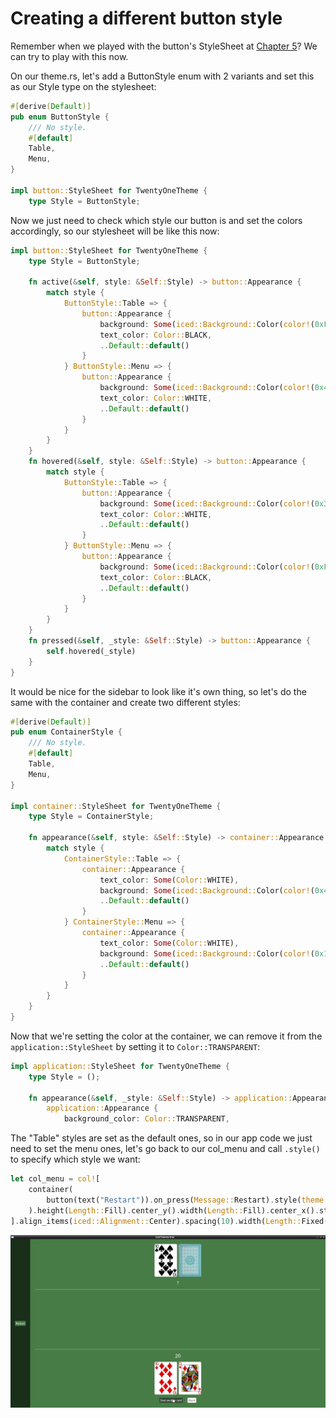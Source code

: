 # Creating a different button style

Remember when we played with the button's StyleSheet at [Chapter 5](./styling.md)? We can try to play with this now.

On our theme.rs, let's add a ButtonStyle enum with 2 variants and set this as our Style type on the stylesheet:

```rust
#[derive(Default)]
pub enum ButtonStyle {
    /// No style.
    #[default]
    Table,
    Menu,
}

impl button::StyleSheet for TwentyOneTheme {
    type Style = ButtonStyle;
```

Now we just need to check which style our button is and set the colors accordingly, so our stylesheet will be like this now:

```rust
impl button::StyleSheet for TwentyOneTheme {
    type Style = ButtonStyle;

    fn active(&self, style: &Self::Style) -> button::Appearance {
        match style {
            ButtonStyle::Table => {
                button::Appearance {
                    background: Some(iced::Background::Color(color!(0xFFFFFF))),
                    text_color: Color::BLACK,
                    ..Default::default()
                }
            } ButtonStyle::Menu => {
                button::Appearance {
                    background: Some(iced::Background::Color(color!(0x477c47))),
                    text_color: Color::WHITE,
                    ..Default::default()
                }
            }
        }
    }
    fn hovered(&self, style: &Self::Style) -> button::Appearance {
        match style {
            ButtonStyle::Table => {
                button::Appearance {
                    background: Some(iced::Background::Color(color!(0x324731))),
                    text_color: Color::WHITE,
                    ..Default::default()
                }
            } ButtonStyle::Menu => {
                button::Appearance {
                    background: Some(iced::Background::Color(color!(0xFFFFFF))),
                    text_color: Color::BLACK,
                    ..Default::default()
                }
            }
        }
    }
    fn pressed(&self, _style: &Self::Style) -> button::Appearance {
        self.hovered(_style)
    }
}
```

It would be nice for the sidebar to look like it's own thing, so let's do the same with the container and create two different styles:

```rust
#[derive(Default)]
pub enum ContainerStyle {
    /// No style.
    #[default]
    Table,
    Menu,
}

impl container::StyleSheet for TwentyOneTheme {
    type Style = ContainerStyle;

    fn appearance(&self, style: &Self::Style) -> container::Appearance {
        match style {
            ContainerStyle::Table => {
                container::Appearance {
                    text_color: Some(Color::WHITE),
                    background: Some(iced::Background::Color(color!(0x477c47))),
                    ..Default::default()
                }
            } ContainerStyle::Menu => {
                container::Appearance {
                    text_color: Some(Color::WHITE),
                    background: Some(iced::Background::Color(color!(0x192f19))),
                    ..Default::default()
                }
            }
        }
    }
}
```

Now that we're setting the color at the container, we can remove it from the `application::StyleSheet` by setting it to `Color::TRANSPARENT`:

```rust
impl application::StyleSheet for TwentyOneTheme {
    type Style = ();

    fn appearance(&self, _style: &Self::Style) -> application::Appearance {
        application::Appearance {
            background_color: Color::TRANSPARENT,
```

The "Table" styles are set as the default ones, so in our app code we just need to set the menu ones, let's go back to our col_menu and call `.style()` to specify which style we want:

```rust
let col_menu = col![
    container(
        button(text("Restart")).on_press(Message::Restart).style(theme::ButtonStyle::Menu),
    ).height(Length::Fill).center_y().width(Length::Fill).center_x().style(theme::ContainerStyle::Menu)
].align_items(iced::Alignment::Center).spacing(10).width(Length::Fixed(120.));
```

![screenshot of the current gui](./img/19new_button_style.jpg)
